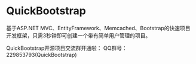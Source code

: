 QuickBootstrap
==============

基于ASP.NET MVC、EntityFramework、Memcached、Bootstrap的快速项目开发框架，只需3秒钟即可创建一个带有简单用户管理的项目。


QuickBootstrap开源项目交流群开通啦： 
QQ群号：229853793(QuickBootstrap)
